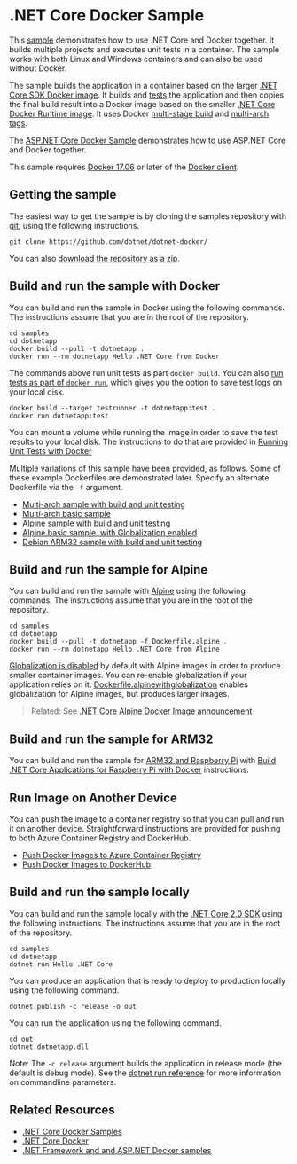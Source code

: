 # .NET Core Docker Sample

This [sample](Dockerfile) demonstrates how to use .NET Core and Docker together. It builds multiple projects and executes unit tests in a container. The sample works with both Linux and Windows containers and can also be used without Docker.

The sample builds the application in a container based on the larger [.NET Core SDK Docker image](https://hub.docker.com/r/microsoft/dotnet/). It builds and [tests](dotnet-docker-unit-testing.md) the application and then copies the final build result into a Docker image based on the smaller [.NET Core Docker Runtime image](https://hub.docker.com/r/microsoft/dotnet/). It uses Docker [multi-stage build](https://github.com/dotnet/announcements/issues/18) and [multi-arch tags](https://github.com/dotnet/announcements/issues/14).

The [ASP.NET Core Docker Sample](../aspnetapp/README.md) demonstrates how to use ASP.NET Core and Docker together.

This sample requires [Docker 17.06](https://docs.docker.com/release-notes/docker-ce) or later of the [Docker client](https://www.docker.com/products/docker).

## Getting the sample

The easiest way to get the sample is by cloning the samples repository with [git](https://git-scm.com/downloads), using the following instructions.

```console
git clone https://github.com/dotnet/dotnet-docker/
```

You can also [download the repository as a zip](https://github.com/dotnet/dotnet-docker/archive/master.zip).

## Build and run the sample with Docker

You can build and run the sample in Docker using the following commands. The instructions assume that you are in the root of the repository.

```console
cd samples
cd dotnetapp
docker build --pull -t dotnetapp .
docker run --rm dotnetapp Hello .NET Core from Docker
```

The commands above run unit tests as part `docker build`. You can also [run tests as part of `docker run`](dotnet-docker-unit-testing.md), which gives you the option to save test logs on your local disk.

```console
docker build --target testrunner -t dotnetapp:test .
docker run dotnetapp:test
```

You can mount a volume while running the image in order to save the test results to your local disk. The instructions to do that are provided in [Running Unit Tests with Docker](dotnet-docker-unit-testing.md)

Multiple variations of this sample have been provided, as follows. Some of these example Dockerfiles are demonstrated later. Specify an alternate Dockerfile via the `-f` argument.

* [Multi-arch sample with build and unit testing](Dockerfile)
* [Multi-arch basic sample](Dockerfile.basic)
* [Alpine sample with build and unit testing](Dockerfile.alpine)
* [Alpine basic sample, with Globalization enabled](Dockerfile.alpinewithglobalization)
* [Debian ARM32 sample with build and unit testing](Dockerfile.arm32)

## Build and run the sample for Alpine

You can build and run the sample with [Alpine](https://hub.docker.com/_/alpine/) using the following commands. The instructions assume that you are in the root of the repository.

```console
cd samples
cd dotnetapp
docker build --pull -t dotnetapp -f Dockerfile.alpine .
docker run --rm dotnetapp Hello .NET Core from Alpine
```

[Globalization is disabled](https://github.com/dotnet/announcements/issues/20) by default with Alpine images in order to produce smaller container images. You can re-enable globalization if your application relies on it. [Dockerfile.alpinewithglobalization](Dockerfile.alpinewithglobalization) enables globalization for Alpine images, but produces larger images.

> Related: See [.NET Core Alpine Docker Image announcement](https://github.com/dotnet/dotnet-docker-nightly/issues/500)

## Build and run the sample for ARM32

You can build and run the sample for [ARM32 and Raspberry Pi](dotnet-docker-arm32.md) with [Build .NET Core Applications for Raspberry Pi with Docker](dotnet-docker-arm32.md) instructions.

## Run Image on Another Device

You can push the image to a container registry so that you can pull and run it on another device. Straightforward instructions are provided for pushing to both Azure Container Registry and DockerHub.

* [Push Docker Images to Azure Container Registry](push-image-to-acr.md)
* [Push Docker Images to DockerHub](push-image-to-dockerhub.md)

## Build and run the sample locally

You can build and run the sample locally with the [.NET Core 2.0 SDK](https://www.microsoft.com/net/download/core) using the following instructions. The instructions assume that you are in the root of the repository.

```console
cd samples
cd dotnetapp
dotnet run Hello .NET Core
```

You can produce an application that is ready to deploy to production locally using the following command.

```console
dotnet publish -c release -o out
```

You can run the application using the following command.

```console
cd out
dotnet dotnetapp.dll
```

Note: The `-c release` argument builds the application in release mode (the default is debug mode). See the [dotnet run reference](https://docs.microsoft.com/dotnet/core/tools/dotnet-run) for more information on commandline parameters.

## Related Resources

* [.NET Core Docker Samples](../README.md)
* [.NET Core Docker](../../README.md)
* [.NET Framework and and ASP.NET Docker samples](https://github.com/Microsoft/dotnet-framework-docker-samples)
